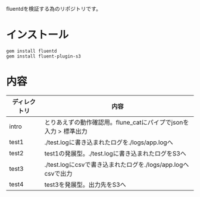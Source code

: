 fluentdを検証する為のリポジトリです。

# インストール
```
gem install fluentd
gem install fluent-plugin-s3
```

# 内容
|ディレクトリ|内容|
|---|---|
|intro|とりあえずの動作確認用。flune_catにパイプでjsonを入力 > 標準出力|
|test1|./test.logに書き込まれたログを./logs/app.logへ|
|test2|test1の発展型。./test.logに書き込まれたログをS3へ|
|test3|./test.logにcsvで書き込まれたログを./logs/app.logへcsvで出力|
|test4|test3を発展型。出力先をS3へ|
